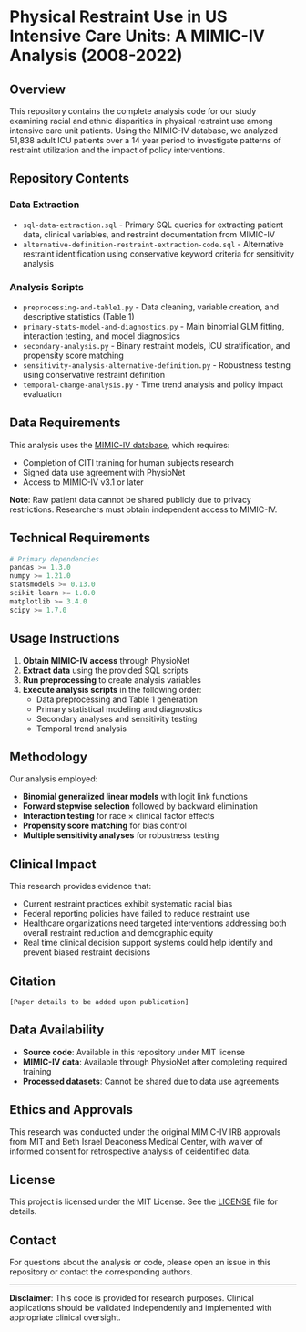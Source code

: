 # Physical Restraint Use in US Intensive Care Units: A MIMIC-IV Analysis (2008-2022)

## Overview

This repository contains the complete analysis code for our study examining racial and ethnic disparities in physical restraint use among intensive care unit patients. Using the MIMIC-IV database, we analyzed 51,838 adult ICU patients over a 14 year period to investigate patterns of restraint utilization and the impact of policy interventions.

## Repository Contents

### Data Extraction
- `sql-data-extraction.sql` - Primary SQL queries for extracting patient data, clinical variables, and restraint documentation from MIMIC-IV
- `alternative-definition-restraint-extraction-code.sql` - Alternative restraint identification using conservative keyword criteria for sensitivity analysis

### Analysis Scripts
- `preprocessing-and-table1.py` - Data cleaning, variable creation, and descriptive statistics (Table 1)
- `primary-stats-model-and-diagnostics.py` - Main binomial GLM fitting, interaction testing, and model diagnostics
- `secondary-analysis.py` - Binary restraint models, ICU stratification, and propensity score matching
- `sensitivity-analysis-alternative-definition.py` - Robustness testing using conservative restraint definition
- `temporal-change-analysis.py` - Time trend analysis and policy impact evaluation

## Data Requirements

This analysis uses the [MIMIC-IV database](https://mimic.mit.edu/), which requires:
- Completion of CITI training for human subjects research
- Signed data use agreement with PhysioNet
- Access to MIMIC-IV v3.1 or later

**Note**: Raw patient data cannot be shared publicly due to privacy restrictions. Researchers must obtain independent access to MIMIC-IV.

## Technical Requirements

```python
# Primary dependencies
pandas >= 1.3.0
numpy >= 1.21.0
statsmodels >= 0.13.0
scikit-learn >= 1.0.0
matplotlib >= 3.4.0
scipy >= 1.7.0
```

## Usage Instructions

1. **Obtain MIMIC-IV access** through PhysioNet
2. **Extract data** using the provided SQL scripts
3. **Run preprocessing** to create analysis variables
4. **Execute analysis scripts** in the following order:
   - Data preprocessing and Table 1 generation
   - Primary statistical modeling and diagnostics
   - Secondary analyses and sensitivity testing
   - Temporal trend analysis

## Methodology

Our analysis employed:
- **Binomial generalized linear models** with logit link functions
- **Forward stepwise selection** followed by backward elimination
- **Interaction testing** for race × clinical factor effects
- **Propensity score matching** for bias control
- **Multiple sensitivity analyses** for robustness testing

## Clinical Impact

This research provides evidence that:
- Current restraint practices exhibit systematic racial bias
- Federal reporting policies have failed to reduce restraint use
- Healthcare organizations need targeted interventions addressing both overall restraint reduction and demographic equity
- Real time clinical decision support systems could help identify and prevent biased restraint decisions

## Citation

```
[Paper details to be added upon publication]
```

## Data Availability

- **Source code**: Available in this repository under MIT license
- **MIMIC-IV data**: Available through PhysioNet after completing required training
- **Processed datasets**: Cannot be shared due to data use agreements


## Ethics and Approvals

This research was conducted under the original MIMIC-IV IRB approvals from MIT and Beth Israel Deaconess Medical Center, with waiver of informed consent for retrospective analysis of deidentified data.

## License

This project is licensed under the MIT License. See the [LICENSE](LICENSE) file for details.

## Contact

For questions about the analysis or code, please open an issue in this repository or contact the corresponding authors.

---

**Disclaimer**: This code is provided for research purposes. Clinical applications should be validated independently and implemented with appropriate clinical oversight.
